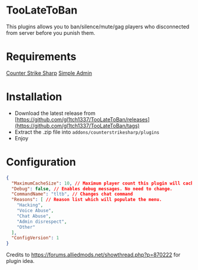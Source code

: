 # TooLateToBan

This plugins allows you to ban/silence/mute/gag players who disconnected from server before you punish them.

# Requirements
[Counter Strike Sharp](https://github.com/roflmuffin/CounterStrikeSharp)
[Simple Admin](https://github.com/daffyyyy/CS2-SimpleAdmin/)

# Installation
- Download the latest release from [https://github.com/gl1tch1337/TooLateToBan/releases](https://github.com/gl1tch1337/TooLateToBan/tags)
- Extract the .zip file into `addons/counterstrikesharp/plugins`
- Enjoy

# Configuration
```json
{
  "MaximumCacheSize": 10, // Maximum player count this plugin will cache. If the count exceeds very first player in list will be deleted.
  "Debug": false, // Enables debug messages. No need to change.
  "CommandName": "tltb", // Changes chat command 
  "Reasons": [ // Reason list which will populate the menu.
    "Hacking",
    "Voice Abuse",
    "Chat Abuse",
    "Admin disrespect",
    "Other"
  ],
  "ConfigVersion": 1
}
```

Credits to https://forums.alliedmods.net/showthread.php?p=870222 for plugin idea.


